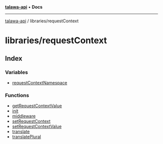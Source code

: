 [**talawa-api**](../../README.md) • **Docs**

***

[talawa-api](../../modules.md) / libraries/requestContext

# libraries/requestContext

## Index

### Variables

- [requestContextNamespace](variables/requestContextNamespace.md)

### Functions

- [getRequestContextValue](functions/getRequestContextValue.md)
- [init](functions/init.md)
- [middleware](functions/middleware.md)
- [setRequestContext](functions/setRequestContext.md)
- [setRequestContextValue](functions/setRequestContextValue.md)
- [translate](functions/translate.md)
- [translatePlural](functions/translatePlural.md)
